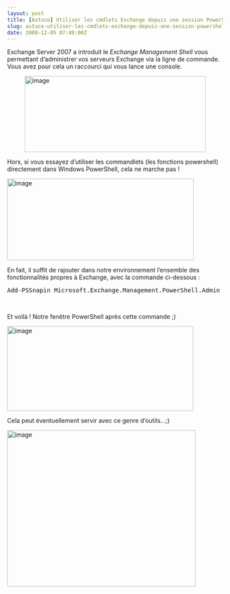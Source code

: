 ```yaml
---
layout: post
title: [Astuce] Utiliser les cmdlets Exchange depuis une session PowerShell
slug: astuce-utiliser-les-cmdlets-exchange-depuis-une-session-powershell
date: 2008-12-05 07:49:00Z
---
```


<p>Exchange Server 2007 a introduit le <em>Exchange Management Shell</em> vous permettant d’administrer vos serveurs Exchange via la ligne de commande. Vous avez pour cela un raccourci qui vous lance une console.</p>  <p><a href="http://www.chrisetnico.com/wp-content/uploads/2008/12/image.png"><img style="border-right-width: 0px; display: block; float: none; border-top-width: 0px; border-bottom-width: 0px; margin-left: auto; border-left-width: 0px; margin-right: auto" title="image" border="0" alt="image" src="http://www.chrisetnico.com/wp-content/uploads/2008/12/image-thumb.png" width="423" height="178" /></a></p>  <p>Hors, si vous essayez d’utiliser les commandlets (les fonctions powershell) directement dans Windows PowerShell, cela ne marche pas !</p>  <p><a href="http://www.chrisetnico.com/wp-content/uploads/2008/12/image1.png"><img style="border-right-width: 0px; display: inline; border-top-width: 0px; border-bottom-width: 0px; border-left-width: 0px" title="image" border="0" alt="image" src="http://www.chrisetnico.com/wp-content/uploads/2008/12/image-thumb1.png" width="436" height="191" /></a></p>  <p>En fait, il suffit de rajouter dans notre environnement l’ensemble des fonctionnalités propres à Exchange, avec la commande ci-dessous :</p>  <pre class="csharpcode">Add-PSSnapin Microsoft.Exchange.Management.PowerShell.Admin</pre>

<p>
  <br /></p>
<style type="text/css">


.csharpcode, .csharpcode pre
{
	font-size: small;
	color: black;
	font-family: consolas, "Courier New", courier, monospace;
	background-color: #ffffff;
	/*white-space: pre;*/
}
.csharpcode pre { margin: 0em; }
.csharpcode .rem { color: #008000; }
.csharpcode .kwrd { color: #0000ff; }
.csharpcode .str { color: #006080; }
.csharpcode .op { color: #0000c0; }
.csharpcode .preproc { color: #cc6633; }
.csharpcode .asp { background-color: #ffff00; }
.csharpcode .html { color: #800000; }
.csharpcode .attr { color: #ff0000; }
.csharpcode .alt
{
	background-color: #f4f4f4;
	width: 100%;
	margin: 0em;
}
.csharpcode .lnum { color: #606060; }</style>

<p>Et voilà ! Notre fenêtre PowerShell après cette commande ;)</p>

<p><a href="http://www.chrisetnico.com/wp-content/uploads/2008/12/image2.png"><img style="border-right-width: 0px; display: inline; border-top-width: 0px; border-bottom-width: 0px; border-left-width: 0px" title="image" border="0" alt="image" src="http://www.chrisetnico.com/wp-content/uploads/2008/12/image-thumb2.png" width="435" height="198" /></a></p>

<p>Cela peut éventuellement servir avec ce genre d’outils…;)</p>

<p><a href="http://www.chrisetnico.com/wp-content/uploads/2008/12/image3.png"><img style="border-right-width: 0px; display: inline; border-top-width: 0px; border-bottom-width: 0px; border-left-width: 0px" title="image" border="0" alt="image" src="http://www.chrisetnico.com/wp-content/uploads/2008/12/image-thumb3.png" width="440" height="366" /></a></p>
